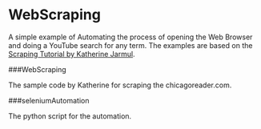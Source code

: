 # WebScraping

A simple example of Automating the process of opening the Web Browser and doing a YouTube search for any term.
The examples are based on the [Scraping Tutorial by Katherine Jarmul](https://www.youtube.com/watch?v=p1iX0uxM1w8).

###WebScraping


The sample code by Katherine for scraping the chicagoreader.com.

###seleniumAutomation

The python script for the automation.